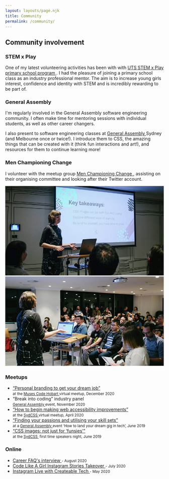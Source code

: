 ```yaml
---
layout: layouts/page.njk
title: Community
permalink: /community/
---
```


 <section className={utilStyles.headingMd}>
        <h2>Community involvement</h2>
        <section>
          <h3>STEM x Play</h3>
          <p>
            One of my latest volunteering activities has been with with
            <a
              className={utilStyles.linkFeature}
              href="https://www.uts.edu.au/about/faculty-engineering-and-information-technology/women-engineering-and-it/primary-and-high-school-programs/stem-x-play-primary-school-program"
            >
              UTS STEM x Play primary school program
            </a>
            . I had the pleasure of joining a primary school class as an
            industry professional mentor. The aim is to increase young girls
            interest, confidence and identity with STEM and is incredibly
            rewarding to be part of.
          </p>
        </section>
        <section>
          <h3 className={utilStyles.h3}>General Assembly</h3>
          <p>
            I'm regularly involved in the General Assembly software engineering
            community. I often make time for mentoring sessions with individual
            students, as well as other career changers.
          </p>
          <p>
            I also present to software engineering classes at
            <a
              className={utilStyles.linkFeature}
              href="https://generalassemb.ly/"
            >
              General Assembly
            </a>
            Sydney (and Melbourne once or twice!). I introduce them to CSS, the
            amazing things that can be created with it (think fun interactions
            and art!), and resources for them to continue learning more!
          </p>
          <p></p>
        </section>
        <section>
          <h3 className={utilStyles.h3}>Men Championing Change</h3>
          <p>
            I volunteer with the meetup group
            <a
              className={utilStyles.linkFeature}
              href="https://www.meetup.com/en-AU/Men-Championing-Change-Meetup/"
            >
              Men Championing Change
            </a>
            , assisting on their organising committee and looking after their
            Twitter account.
          </p>
        </section>
        <section className={utilStyles.imageWrapper}>
          <img
            src="/images/taryn-speaking1.jpg"
            className={utilStyles.imageHalf}
            alt="Taryn speaking at SydCSS"
          />
          <img
            src="/images/taryn-speaking2.jpg"
            className={utilStyles.imageHalf}
            alt="Taryn speaking at SydCSS"
          />
        </section>
        <section>
          <h3 className={utilStyles.h3}>Meetups</h3>
          <ul className={utilStyles.listStandard}>
            <li className={utilStyles.listItemStandard}>
              <a
                className={utilStyles.linkFeature}
                href="https://docs.google.com/presentation/d/1mOWn44fw9hPnMRPUXxeY5vcUym1QFtjg4Gm0zg9QE-M/edit?usp=sharing"
              >
                “Personal branding to get your dream job”
              </a>
              <br />
              <small className={utilStyles.lightText}>
                at the
                <a
                  className={utilStyles.linkFeature}
                  href="https://musescodejs.org/hobart.html"
                >
                  Muses Code Hobart
                </a>
                virtual meetup, December 2020
              </small>
            </li>
            <li className={utilStyles.listItemStandard}>
              “Break into coding” industry panel
              <br />
              <small className={utilStyles.lightText}>
                <a
                  className={utilStyles.linkFeature}
                  href="https://generalassemb.ly/"
                >
                  General Assembly
                </a>
                event, November 2020
              </small>
            </li>
            <li className={utilStyles.listItemStandard}>
              <a
                className={utilStyles.linkFeature}
                href="https://www.youtube.com/watch?v=rlysgxOGbwU&amp;feature=youtu.be"
              >
                “How to begin making web accessibility improvements”
              </a>
              <br />
              <small className={utilStyles.lightText}>
                at the
                <a
                  className={utilStyles.linkFeature}
                  href="https://www.meetup.com/en-AU/SydCSS/"
                  target="_blank"
                  rel="noopener noreferrer"
                >
                  SydCSS
                </a>
                virtual meetup, April 2020
              </small>
            </li>
            <li className={utilStyles.listItemStandard}>
              <a
                className={utilStyles.linkFeature}
                href="https://docs.google.com/presentation/d/1I-kJOWeFS35rfZ7yx6FV6cVCzaor68LlSFrHBxKuuDY/edit?usp=sharing"
              >
                “Finding your passions and utilising your skill sets”
              </a>
              <br />
              <small className={utilStyles.lightText}>
                at a
                <a
                  className={utilStyles.linkFeature}
                  href="https://generalassemb.ly/"
                >
                  General Assembly
                </a>
                event ‘How to land your dream gig in tech’, June 2019
              </small>
            </li>
            <li className={utilStyles.listItemStandard}>
              <a
                className={utilStyles.linkFeature}
                href="https://docs.google.com/presentation/d/19nUNOWb3MLZZXNZhlWYwP9CXvZnWKJUBjjlVzm4RBsw/edit#slide=id.g35f391192_00"
              >
                “CSS images: not just for ‘funsies’”
              </a>
              <br />
              <small className={utilStyles.lightText}>
                at the
                <a
                  className={utilStyles.linkFeature}
                  href="https://www.meetup.com/en-AU/SydCSS/"
                  target="_blank"
                  rel="noopener noreferrer"
                >
                  SydCSS
                </a>
                &nbsp;first time speakers night, June 2019
              </small>
            </li>
          </ul>
        </section>
        <section>
          <h3 className={utilStyles.h3}>Online</h3>
          <ul className={utilStyles.listStandard}>
            <li className={utilStyles.listItemStandard}>
              <a
                className={utilStyles.linkFeature}
                href="https://www.careerfaqs.com.au/careers/insider-stories/taryn-ewens-software-engineer"
              >
                Career FAQ's interview
              </a>
              <small className={utilStyles.lightText}> - August 2020</small>
            </li>
            <li className={utilStyles.listItemStandard}>
              <a
                className={utilStyles.linkFeature}
                href="https://www.instagram.com/codelikeagirlau/"
              >
                Code Like A Girl Instagram Stories Takeover
              </a>
              <small className={utilStyles.lightText}> - July 2020</small>
            </li>
            <li className={utilStyles.listItemStandard}>
              <a
                className={utilStyles.linkFeature}
                href="https://www.instagram.com/tv/CAuMW_MjNoC/"
              >
                Instagram Live with Createable Tech
              </a>
              <small className={utilStyles.lightText}> - May 2020</small>
            </li>
          </ul>
        </section>
      </section>
